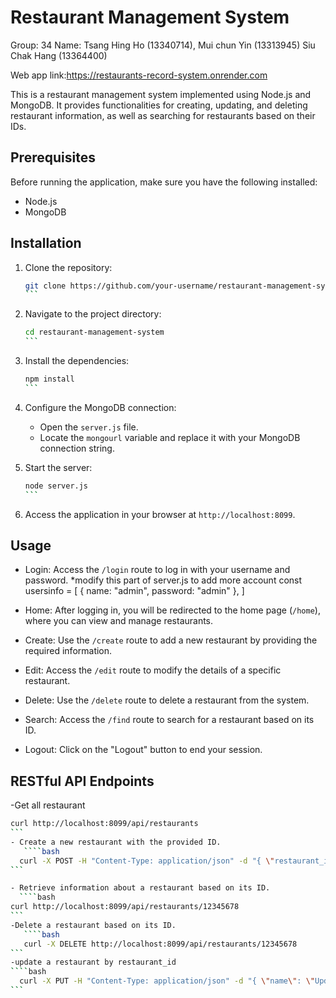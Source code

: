 <h1>Restaurant Management System</h1>

Group: 34
Name: 
Tsang Hing Ho (13340714),
Mui chun Yin (13313945)
Siu Chak Hang (13364400)

Web app link:https://restaurants-record-system.onrender.com

This is a restaurant management system implemented using Node.js and MongoDB. It provides functionalities for creating, updating, and deleting restaurant information, as well as searching for restaurants based on their IDs.

## Prerequisites

Before running the application, make sure you have the following installed:

- Node.js
- MongoDB

## Installation

1. Clone the repository:

   ````bash
   git clone https://github.com/your-username/restaurant-management-system.git
   ```

2. Navigate to the project directory:

   ````bash
   cd restaurant-management-system
   ```

3. Install the dependencies:

   ````bash
   npm install
   ```

4. Configure the MongoDB connection:

   - Open the `server.js` file.
   - Locate the `mongourl` variable and replace it with your MongoDB connection string.

5. Start the server:

   ````bash
   node server.js
   ```

6. Access the application in your browser at `http://localhost:8099`.

## Usage

- Login: Access the `/login` route to log in with your username and password.
  *modify this part of server.js to add more account
  const usersinfo = [
  { name: "admin", password: "admin" },
             ]

- Home: After logging in, you will be redirected to the home page (`/home`), where you can view and manage restaurants.
- Create: Use the `/create` route to add a new restaurant by providing the required information.
- Edit: Access the `/edit` route to modify the details of a specific restaurant.
- Delete: Use the `/delete` route to delete a restaurant from the system.
- Search: Access the `/find` route to search for a restaurant based on its ID.
- Logout: Click on the "Logout" button to end your session.

## RESTful API Endpoints
-Get all restaurant 
````bash
curl http://localhost:8099/api/restaurants
```
- Create a new restaurant with the provided ID.
   ````bash
  curl -X POST -H "Content-Type: application/json" -d "{ \"restaurant_id\": \"12345678\", \"name\": \"Restaurant Name\", \"cuisine\": \"Cuisine Type\", \"address\": { \"building\": "123", "borough": "Borough", "street": "Street Name", "zipcode": "12345" } }" http://localhost:8099/api/restaurants
```

- Retrieve information about a restaurant based on its ID.
  ````bash
curl http://localhost:8099/api/restaurants/12345678
```
-Delete a restaurant based on its ID.
   ````bash
   curl -X DELETE http://localhost:8099/api/restaurants/12345678
```
-update a restaurant by restaurant_id
````bash
  curl -X PUT -H "Content-Type: application/json" -d "{ \"name\": \"Updated Restaurant\", \"cuisine\": \"Italian"\, \"borough\": \"Manhattan\", \"address\": { \"building\": \"1234\", \"street\": \"Main Street\", \"zipcode\": \"10001\" } }" "http://localhost:8099/api/restaurants/12345678"
```